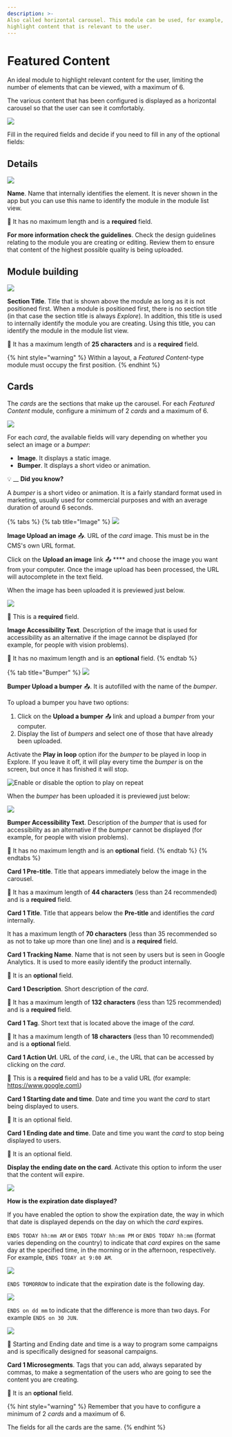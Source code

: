 ```yaml
---
description: >- 
Also called horizontal carousel. This module can be used, for example, to 
highlight content that is relevant to the user.
---
```


# Featured Content

An ideal module to highlight relevant content for the user, limiting the number of elements that can be viewed, with a maximum of 6.

The various content that has been configured is displayed as a horizontal carousel so that the user can see it comfortably.

![](../../.gitbook/assets/image%20%288%29.png)

Fill in the required fields and decide if you need to fill in any of the optional fields:

## Details

![](../../.gitbook/assets/image%20%2870%29.png)

**Name**. Name that internally identifies the element. It is never shown in the app but you can use this name to identify the module in the module list view.

​​🔅 It has no maximum length and is a **required** field.‌

**For more information check the guidelines**. Check the design guidelines relating to the module you are creating or editing. Review them to ensure that content of the highest possible quality is being uploaded.

## Module building

![](../../.gitbook/assets/image%20%2819%29.png)

**Section Title**. Title that is shown above the module as long as it is not positioned first. When a module is positioned first, there is no section title \(in that case the section title is always _Explore_\). In addition, this title is used to internally identify the module you are creating. Using this title, you can identify the module in the module list view.

🔅 It has a maximum length of **25 characters** and is a **required** field.

{% hint style="warning" %}
Within a layout, a _Featured Content_-type module must occupy the first position.
{% endhint %}

## Cards

The _cards_ are the sections that make up the carousel. For each _Featured Content_ module, configure a minimum of 2 _cards_ and a maximum of 6.

![](../../.gitbook/assets/image.png)

For each _card_, the available fields will vary depending on whether you select an image or a _bumper_:

* **Image**. It displays a static image.
* **Bumper**. It displays a short video or animation.

💡 __ **Did you know?** 

A _bumper_ is a short video or animation. It is a fairly standard format used in marketing, usually used for commercial purposes and with an average duration of around 6 seconds.

{% tabs %}
{% tab title="Image" %}
![](../../.gitbook/assets/image%20%2811%29.png)

**Image Upload an image** 📤. URL of the _card_ image. This must be in the CMS's own URL format.

Click on the **Upload an image** link 📤 **** and choose the image you want from your computer. Once the image upload has been processed, the URL will autocomplete in the text field.

When the image has been uploaded it is previewed just below.

![](https://lh4.googleusercontent.com/dULPpwb-XaQ083yWLTZF1G1l_7MO0cW70lM7eg5-ZpMvWyZAPBHjJJpMVNjiTUDtgMy1ng2b_JaSkVRGDZd84K0oSvZnzSS9wp_ddXuGkWXzR2Loo3Pbeio_0pm5ESpRuO28cUhx)

🔅 This is a **required** field.

**Image Accessibility Text**. Description of the image that is used for accessibility as an alternative if the image cannot be displayed \(for example, for people with vision problems\).

🔅 It has no maximum length and is an **optional** field.
{% endtab %}

{% tab title="Bumper" %}
![](../../.gitbook/assets/image%20%2821%29.png)

**Bumper Upload a bumper** 📤. It is autofilled with the name of the _bumper_.

To upload a bumper you have two options:

1. Click on the **Upload a bumper** 📤 link and upload a _bumper_ from your computer.
2. Display the list of *bumpers* and select one of those that have already been uploaded.

Activate the **Play in loop** option ifor the _bumper_ to be played in loop in Explore. If you leave it off, it will play every time the _bumper_ is on the screen, but once it has finished it will stop.

![Enable or disable the option to play on repeat](../../.gitbook/assets/image%20%2826%29.png)

When the _bumper_ has been uploaded it is previewed just below:

![](https://lh3.googleusercontent.com/3IXi0mLJsZm9bEzL8Tv-0-lZoNL-TfIve9tuIW_3fQCsNTzYPF7HhKdPi_Vl5RV-TiRr7AF3LgeRpOP-IYXqNsxsMQqz2eZ-_T-zseUG3oWU7N7coCU5szug3M2kTo65W4LYDuT_)

**Bumper Accessibility Text**. Description of the _bumper_ that is used for accessibility as an alternative if the _bumper_ cannot be displayed \(for example, for people with vision problems\).

🔅 It has no maximum length and is an **optional** field.
{% endtab %}
{% endtabs %}

**Card 1 Pre-title**. Title that appears immediately below the image in the carousel.

🔅 It has a maximum length of **44 characters** \(less than 24 recommended\) and is a **required** field.

**Card 1 Title**. Title that appears below the **Pre-title** and identifies the _card_ internally.

It has a maximum length of **70 characters** \(less than 35 recommended so as not to take up more than one line\) and is a **required** field.

**Card 1 Tracking Name**. Name that is not seen by users but is seen in Google Analytics. It is used to more easily identify the product internally.

🔅 It is an **optional** field.

**Card 1 Description**. Short description of the _card_.

🔅 It has a maximum length of **132 characters** \(less than 125 recommended\) and is a **required** field.

**Card 1 Tag**. Short text that is located above the image of the _card_.

🔅 It has a maximum length of **18 characters** \(less than 10 recommended\) and is a **optional** field.

**Card 1 Action Url**. URL of the _card_, i.e., the URL that can be accessed by clicking on the _card_.

🔅 This is a **required** field and has to be a valid URL \(for example: https://www.google.com\)

**Card 1 Starting date and time**. Date and time you want the _card_ to start being displayed to users.

🔅 It is an optional field.

**Card 1 Ending date and time**. Date and time you want the _card_ to stop being displayed to users.

🔅 It is an optional field.

**Display the ending date on the card**. Activate this option to inform the user that the content will expire.

![](../../.gitbook/assets/image%20%2825%29.png)

**How is the expiration date displayed?** 

If you have enabled the option to show the expiration date, the way in which that date is displayed depends on the day on which the _card_ expires.

`ENDS TODAY hh:mm AM` or `ENDS TODAY hh:mm PM` or `ENDS TODAY hh:mm` \(format varies depending on the country\) to indicate that _card_ expires on the same day at the specified time, in the morning or in the afternoon, respectively. For example, `ENDS TODAY at 9:00 AM`.

![](../../.gitbook/assets/image%20%2859%29.png)

`ENDS TOMORROW` to indicate that the expiration date is the following day.

![](../../.gitbook/assets/image%20%286%29.png)

`ENDS on dd mm` to indicate that the difference is more than two days. For example `ENDS on 30 JUN`.

![](../../.gitbook/assets/image%20%2822%29.png)

🎯 Starting and Ending date and time is a way to program some campaigns and is specifically designed for seasonal campaigns.

**Card 1 Microsegments**. Tags that you can add, always separated by commas, to make a segmentation of the users who are going to see the content you are creating.

🔅 It is an **optional** field.

{% hint style="warning" %}
Remember that you have to configure a minimum of 2 _cards_ and a maximum of 6.

The fields for all the cards are the same.
{% endhint %}

